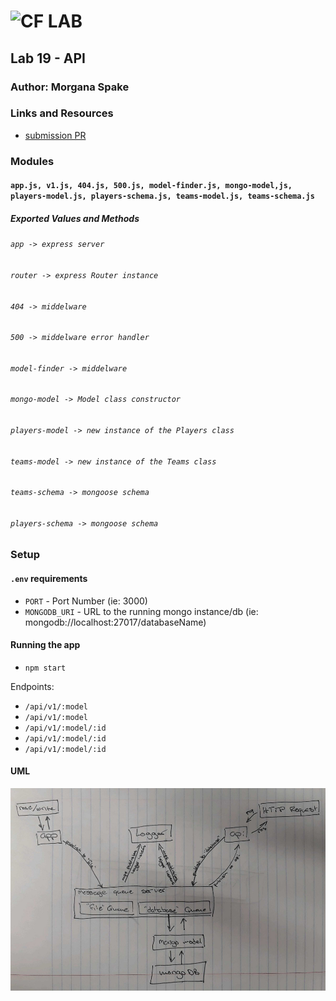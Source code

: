 ![CF](http://i.imgur.com/7v5ASc8.png) LAB   
=================================================  
  
## Lab 19 - API  
  
### Author: Morgana Spake  
  
### Links and Resources  
* [submission PR](https://github.com/401-advanced-javascript-mspake/lab-19-api/pull/1)  
  
### Modules  
#### `app.js, v1.js, 404.js, 500.js, model-finder.js, mongo-model,js, players-model.js, players-schema.js, teams-model.js, teams-schema.js`  
  
##### Exported Values and Methods  
  
###### `app -> express server`  
###### `router -> express Router instance`   
###### `404 -> middelware`  
###### `500 -> middelware error handler`  
###### `model-finder -> middelware`  
###### `mongo-model -> Model class constructor`  
###### `players-model -> new instance of the Players class`  
###### `teams-model -> new instance of the Teams class`  
###### `teams-schema -> mongoose schema`  
###### `players-schema -> mongoose schema`  


### Setup   
#### `.env` requirements  
* `PORT` - Port Number (ie: 3000)  
* `MONGODB_URI` - URL to the running mongo instance/db (ie: mongodb://localhost:27017/databaseName)  
#### Running the app  
* `npm start`  
  
Endpoints:  
* `/api/v1/:model`  
* `/api/v1/:model`  
* `/api/v1/:model/:id`  
* `/api/v1/:model/:id`  
* `/api/v1/:model/:id`  
  
#### UML
![uml](https://github.com/401-advanced-javascript-mspake/lab-19-api/blob/refactor-api-with-nmq/assets/uml.jpg)